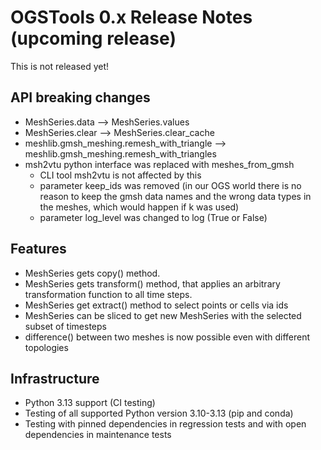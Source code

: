 # OGSTools 0.x Release Notes (upcoming release)

This is not released yet!

## API breaking changes

- MeshSeries.data --> MeshSeries.values
- MeshSeries.clear --> MeshSeries.clear_cache
- meshlib.gmsh_meshing.remesh_with_triangle --> meshlib.gmsh_meshing.remesh_with_triangles
- msh2vtu python interface was replaced with meshes_from_gmsh
  - CLI tool msh2vtu is not affected by this
  - parameter keep_ids was removed (in our OGS world there is no reason to keep the gmsh data names and the wrong data types in the meshes, which would happen if k was used)
  - parameter log_level was changed to log (True or False)

## Features

- MeshSeries gets copy() method.
- MeshSeries gets transform() method, that applies an arbitrary transformation function to all time steps.
- MeshSeries get extract() method to select points or cells via ids
- MeshSeries can be sliced to get new MeshSeries with the selected subset of timesteps
- difference() between two meshes is now possible even with different topologies

## Infrastructure

- Python 3.13 support (CI testing)
- Testing of all supported Python version 3.10-3.13 (pip and conda)
- Testing with pinned dependencies in regression tests and with open dependencies in maintenance tests
